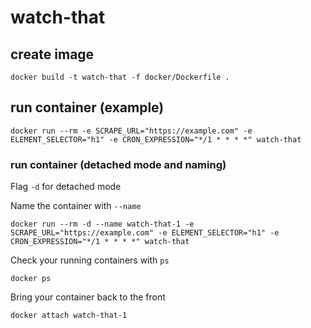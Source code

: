 # watch-that
## create image
```
docker build -t watch-that -f docker/Dockerfile .
```
## run container (example)
```
docker run --rm -e SCRAPE_URL="https://example.com" -e ELEMENT_SELECTOR="h1" -e CRON_EXPRESSION="*/1 * * * *" watch-that
```
### run container (detached mode and naming)
Flag ```-d``` for detached mode

Name the container with ```--name```
```
docker run --rm -d --name watch-that-1 -e SCRAPE_URL="https://example.com" -e ELEMENT_SELECTOR="h1" -e CRON_EXPRESSION="*/1 * * * *" watch-that
```
Check your running containers with ```ps```
```
docker ps
```
Bring your container back to the front
```
docker attach watch-that-1
```
